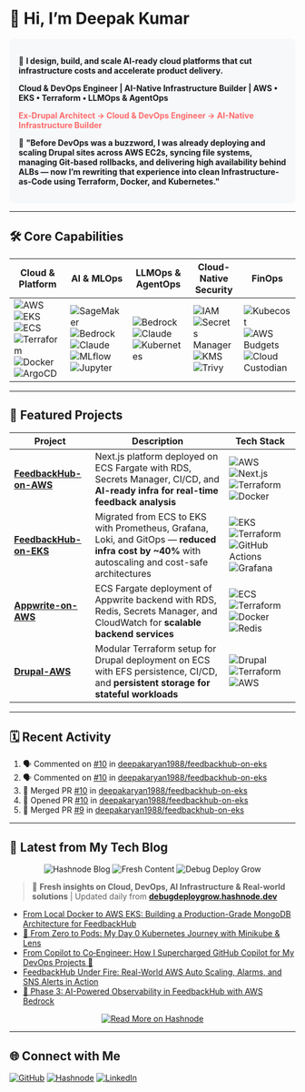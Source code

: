 # 👋 Hi, I’m Deepak Kumar  

<div style="background-color:#f6f8fa; padding:16px; border-radius:8px;">

🚀 **I design, build, and scale AI-ready cloud platforms that cut infrastructure costs and accelerate product delivery.**  

**Cloud & DevOps Engineer&nbsp;|&nbsp;AI-Native Infrastructure Builder&nbsp;|&nbsp;AWS • EKS • Terraform • LLMOps & AgentOps**  

<span style="color:#FF6B6B; font-weight:bold;">Ex-Drupal Architect → Cloud & DevOps Engineer → AI-Native Infrastructure Builder</span>  

💬 **"Before DevOps was a buzzword, I was already deploying and scaling Drupal sites across AWS EC2s, syncing file systems, managing Git-based rollbacks, and delivering high availability behind ALBs — now I’m rewriting that experience into clean Infrastructure-as-Code using Terraform, Docker, and Kubernetes."**

</div>

---

## 🛠 Core Capabilities

| **Cloud & Platform** | **AI & MLOps** | **LLMOps & AgentOps** | **Cloud-Native Security** | **FinOps** |
|----------------------|----------------|-----------------------|---------------------------|------------|
| ![AWS](https://img.shields.io/badge/AWS-232F3E?logo=amazon-aws&logoColor=white) ![EKS](https://img.shields.io/badge/EKS-FF9900?logo=amazon-eks&logoColor=white) ![ECS](https://img.shields.io/badge/ECS-F8991D?logo=amazon-ecs&logoColor=white) ![Terraform](https://img.shields.io/badge/Terraform-844FBA?logo=terraform&logoColor=white) ![Docker](https://img.shields.io/badge/Docker-2496ED?logo=docker&logoColor=white) ![ArgoCD](https://img.shields.io/badge/ArgoCD-FE5F55?logo=argo&logoColor=white) | ![SageMaker](https://img.shields.io/badge/SageMaker-FF9900?logo=amazon-aws&logoColor=white) ![Bedrock](https://img.shields.io/badge/Bedrock-FF9900?logo=amazon-aws&logoColor=white) ![Claude](https://img.shields.io/badge/Claude-000000?logo=anthropic&logoColor=white) ![MLflow](https://img.shields.io/badge/MLflow-0194E2?logo=mlflow&logoColor=white) ![Jupyter](https://img.shields.io/badge/Jupyter-F37626?logo=jupyter&logoColor=white) | ![Bedrock](https://img.shields.io/badge/Bedrock-FF9900?logo=amazon-aws&logoColor=white) ![Claude](https://img.shields.io/badge/Claude-000000?logo=anthropic&logoColor=white) ![Kubernetes](https://img.shields.io/badge/Kubernetes-326CE5?logo=kubernetes&logoColor=white) | ![IAM](https://img.shields.io/badge/IAM-232F3E?logo=amazon-aws&logoColor=white) ![Secrets Manager](https://img.shields.io/badge/Secrets_Manager-232F3E?logo=amazon-aws&logoColor=white) ![KMS](https://img.shields.io/badge/KMS-232F3E?logo=amazon-aws&logoColor=white) ![Trivy](https://img.shields.io/badge/Trivy-1904DA?logo=aqua&logoColor=white) | ![Kubecost](https://img.shields.io/badge/Kubecost-000000?logo=kubecost&logoColor=white) ![AWS Budgets](https://img.shields.io/badge/AWS_Budgets-232F3E?logo=amazon-aws&logoColor=white) ![Cloud Custodian](https://img.shields.io/badge/Cloud_Custodian-000000?logoColor=white) |

---

## 🚀 Featured Projects

| Project | Description | Tech Stack |
|---------|-------------|------------|
| [**FeedbackHub-on-AWS**](https://github.com/deepakaryan1988/feedbackhub-on-awsform) | Next.js platform deployed on ECS Fargate with RDS, Secrets Manager, CI/CD, and **AI-ready infra for real-time feedback analysis** | ![AWS](https://img.shields.io/badge/AWS-232F3E?logo=amazon-aws&logoColor=white) ![Next.js](https://img.shields.io/badge/Next.js-000000?logo=nextdotjs&logoColor=white) ![Terraform](https://img.shields.io/badge/Terraform-844FBA?logo=terraform&logoColor=white) ![Docker](https://img.shields.io/badge/Docker-2496ED?logo=docker&logoColor=white) |
| [**FeedbackHub-on-EKS**](https://github.com/deepakaryan1988/feedbackhub-on-eks) | Migrated from ECS to EKS with Prometheus, Grafana, Loki, and GitOps — **reduced infra cost by ~40%** with autoscaling and cost-safe architectures | ![EKS](https://img.shields.io/badge/EKS-FF9900?logo=amazon-eks&logoColor=white) ![Terraform](https://img.shields.io/badge/Terraform-844FBA?logo=terraform&logoColor=white) ![GitHub Actions](https://img.shields.io/badge/GitHub%20Actions-2088FF?logo=github-actions&logoColor=white) ![Grafana](https://img.shields.io/badge/Grafana-F46800?logo=grafana&logoColor=white) |
| [**Appwrite-on-AWS**](https://github.com/deepakaryan1988/appwrite-on-aws) | ECS Fargate deployment of Appwrite backend with RDS, Redis, Secrets Manager, and CloudWatch for **scalable backend services** | ![ECS](https://img.shields.io/badge/ECS-F8991D?logo=amazon-ecs&logoColor=white) ![Terraform](https://img.shields.io/badge/Terraform-844FBA?logo=terraform&logoColor=white) ![Docker](https://img.shields.io/badge/Docker-2496ED?logo=docker&logoColor=white) ![Redis](https://img.shields.io/badge/Redis-DC382D?logo=redis&logoColor=white) |
| [**Drupal-AWS**](https://github.com/deepakaryan1988/Drupal-AWS) | Modular Terraform setup for Drupal deployment on ECS with EFS persistence, CI/CD, and **persistent storage for stateful workloads** | ![Drupal](https://img.shields.io/badge/Drupal-0678BE?logo=drupal&logoColor=white) ![Terraform](https://img.shields.io/badge/Terraform-844FBA?logo=terraform&logoColor=white) ![AWS](https://img.shields.io/badge/AWS-232F3E?logo=amazon-aws&logoColor=white) |

---

## 🗓 Recent Activity

<!--START_SECTION:activity-->
1. 🗣 Commented on [#10](https://github.com//deepakaryan1988/feedbackhub-on-eks/issues/10) in [deepakaryan1988/feedbackhub-on-eks](https://github.com//deepakaryan1988/feedbackhub-on-eks)
2. 🗣 Commented on [#10](https://github.com//deepakaryan1988/feedbackhub-on-eks/issues/10) in [deepakaryan1988/feedbackhub-on-eks](https://github.com//deepakaryan1988/feedbackhub-on-eks)
3. 🎉 Merged PR [#10](https://github.com//deepakaryan1988/feedbackhub-on-eks/pull/10) in [deepakaryan1988/feedbackhub-on-eks](https://github.com//deepakaryan1988/feedbackhub-on-eks)
4. 💪 Opened PR [#10](https://github.com//deepakaryan1988/feedbackhub-on-eks/pull/10) in [deepakaryan1988/feedbackhub-on-eks](https://github.com//deepakaryan1988/feedbackhub-on-eks)
5. 🎉 Merged PR [#9](https://github.com//deepakaryan1988/feedbackhub-on-eks/pull/9) in [deepakaryan1988/feedbackhub-on-eks](https://github.com//deepakaryan1988/feedbackhub-on-eks)
<!--END_SECTION:activity-->

---

## 📰 Latest from My Tech Blog 
<div align="center">
  <img src="https://img.shields.io/badge/Hashnode-2962FF?style=for-the-badge&logo=hashnode&logoColor=white" alt="Hashnode Blog"/>
  <img src="https://img.shields.io/badge/Fresh_Content-00D4AA?style=for-the-badge&logo=rss&logoColor=white" alt="Fresh Content"/>
  <img src="https://img.shields.io/badge/Debug_Deploy_Grow-FF6B6B?style=for-the-badge&logo=rocket&logoColor=white" alt="Debug Deploy Grow"/>
</div>

> 🚀 **Fresh insights on Cloud, DevOps, AI Infrastructure & Real-world solutions** | Updated daily from [**debugdeploygrow.hashnode.dev**](https://debugdeploygrow.hashnode.dev) 

<!-- HASHNODE_BLOG:START -->
- [From Local Docker to AWS EKS: Building a Production-Grade MongoDB Architecture for FeedbackHub](https://debugdeploygrow.hashnode.dev/from-local-docker-to-aws-eks-building-a-production-grade-mongodb-architecture-for-feedbackhub)
- [🚀 From Zero to Pods: My Day 0 Kubernetes Journey with Minikube & Lens](https://debugdeploygrow.hashnode.dev/from-zero-to-pods-my-day-0-kubernetes-journey-with-minikube-and-lens)
- [From Copilot to Co‑Engineer: How I Supercharged GitHub Copilot for My DevOps Projects 🚀](https://debugdeploygrow.hashnode.dev/from-copilot-to-coengineer-how-i-supercharged-github-copilot-for-my-devops-projects)
- [FeedbackHub Under Fire: Real-World AWS Auto Scaling, Alarms, and SNS Alerts in Action](https://debugdeploygrow.hashnode.dev/feedbackhub-under-fire-real-world-aws-auto-scaling-alarms-and-sns-alerts-in-action)
- [🚀 Phase 3: AI-Powered Observability in FeedbackHub with AWS Bedrock](https://debugdeploygrow.hashnode.dev/phase-3-ai-powered-observability-in-feedbackhub-with-aws-bedrock)

<!-- HASHNODE_BLOG:END -->

<div align="center">
  <a href="https://debugdeploygrow.hashnode.dev" target="_blank">
    <img src="https://img.shields.io/badge/📖_Read_More_Articles-2962FF?style=for-the-badge&logo=hashnode&logoColor=white" alt="Read More on Hashnode"/>
  </a>
</div>

---

## 🌐 Connect with Me  

[![GitHub](https://img.shields.io/badge/GitHub-181717?logo=github&logoColor=white)](https://github.com/deepakaryan1988) [![Hashnode](https://img.shields.io/badge/Blog-2962FF?logo=hashnode&logoColor=white)](https://debugdeploygrow.hashnode.dev) [![LinkedIn](https://img.shields.io/badge/LinkedIn-0A66C2?logo=linkedin&logoColor=white)](https://www.linkedin.com/in/deepakaryan1988/)
